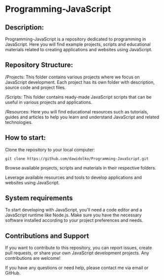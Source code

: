 # Programming-JavaScript

## **Description:**
Programming-JavaScript is a repository dedicated to programming in JavaScript. Here you will find example projects, scripts and educational materials related to creating applications and websites using JavaScript.

## **Repository Structure:**
/Projects: This folder contains various projects where we focus on JavaScript development. Each project has its own folder with description, source code and project files.

/Scripts: This folder contains ready-made JavaScript scripts that can be useful in various projects and applications.

/Resources: Here you will find educational resources such as tutorials, guides and articles to help you learn and understand JavaScript and related technologies.

## **How ​​to start:**

Clone the repository to your local computer:
```
git clone https://github.com/dawidolko/Programming-JavaScript.git
```

Browse available projects, scripts and materials in their respective folders.

Leverage available resources and tools to develop applications and websites using JavaScript.

## **System requirements**
To start developing with JavaScript, you'll need a code editor and a JavaScript runtime like Node.js. Make sure you have the necessary software installed according to your project preferences and needs.

## **Contributions and Support**
If you want to contribute to this repository, you can report issues, create pull requests, or share your own JavaScript development projects. Any contributions are welcome!

If you have any questions or need help, please contact me via email or GitHub.
